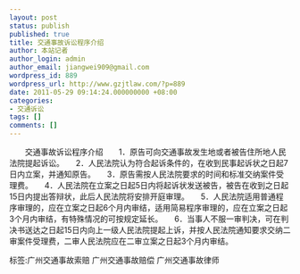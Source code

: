 ```yaml
---
layout: post
status: publish
published: true
title: 交通事故诉讼程序介绍
author: 本站记者
author_login: admin
author_email: jiangwei909@gmail.com
wordpress_id: 889
wordpress_url: http://www.gzjtlaw.com/?p=889
date: 2011-05-29 09:14:24.000000000 +08:00
categories:
- 交通诉讼
tags: []
comments: []
---
```

　　交通事故诉讼程序介绍　　1．原告可向交通事故发生地或者被告住所地人民法院提起诉讼。　　2．人民法院认为符合起诉条件的，在收到民事起诉状之日起7日内立案，并通知原告。　　3．原告需按人民法院要求的时间和标准交纳案件受理费。　　4．人民法院在立案之日起5日内将起诉状发送被告，被告在收到之日起15日内提出答辩状，此后人民法院将安排开庭审理。　　5．人民法院适用普通程序审理的，应在立案之日起6个月内审结，适用简易程序审理的，应在立案之日起3个月内审结，有特殊情况的可按规定延长。　　6．当事人不服一审判决，可在判决书送达之日起15日内向上一级人民法院提起上诉，并按人民法院通知要求交纳二审案件受理费，二审人民法院应在二审立案之日起3个月内审结。　　标签:广州交通事故索赔 广州交通事故赔偿 广州交通事故律师
